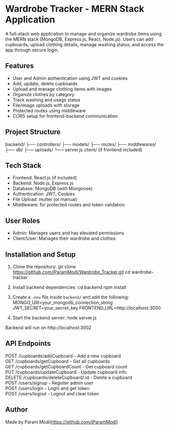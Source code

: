 # Wardrobe Tracker - MERN Stack Application

A full-stack web application to manage and organize wardrobe items using the MERN stack (MongoDB, Express.js, React, Node.js). Users can add cupboards, upload clothing details, manage washing status, and access the app through secure login.

## Features

- User and Admin authentication using JWT and cookies
- Add, update, delete cupboards
- Upload and manage clothing items with images
- Organize clothes by category
- Track washing and usage status
- File/image uploads with storage
- Protected routes using middleware
- CORS setup for frontend-backend communication

## Project Structure

backend/
  ├── controllers/
  ├── models/
  ├── routes/
  ├── middlewares/
  ├── db/
  ├── uploads/
  └── server.js
client/ (if frontend included)

## Tech Stack

- Frontend: React.js (if included)
- Backend: Node.js, Express.js
- Database: MongoDB (with Mongoose)
- Authentication: JWT, Cookies
- File Upload: multer (or manual)
- Middleware: for protected routes and token validation

## User Roles

- Admin: Manages users and has elevated permissions
- Client/User: Manages their wardrobe and clothes

## Installation and Setup

1. Clone the repository:
   git clone https://github.com/iParamModi/Wardrobe_Tracker.git
   cd wardrobe-tracker

2. Install backend dependencies:
   cd backend
   npm install

3. Create a `.env` file inside `backend/` and add the following:
   MONGO_URI=your_mongodb_connection_string
   JWT_SECRET=your_secret_key
   FRONTEND_URL=http://localhost:3000

4. Start the backend server:
   node server.js

Backend will run on http://localhost:3002

## API Endpoints

POST   /cupboards/addCupboard         - Add a new cupboard  
GET    /cupboards/getCupboard         - Get all cupboards  
GET    /cupboards/getCupboardCount    - Get cupboard count  
PUT    /cupboards/updateCupboard      - Update cupboard info  
DELETE /cupboards/deleteCupboard/:id  - Delete a cupboard  
POST   /users/signup                  - Register admin user  
POST   /users/login                   - Login and get token  
POST   /users/logout                  - Logout and clear token  

## Author

Made by Param Modi(https://github.com/iParamModi)

